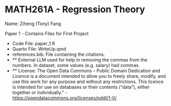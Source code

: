 # MATH261A - Regression Theory
Name: Ziheng (Tony) Fang

Paper 1 - Contains Files for First Project 
- Code File: paper_1.R
- Quarto File: WriteUp.qmd
- references.bib: File containing the citations. 
- ** External LLM used for help in removing the commas from the numbers. In dataset, some values (e.g. salary) had commas.
- ** License: The Open Data Commons – Public Domain Dedication and Licence is a document intended to allow you to freely share, modify, and use this work for any purpose and without any restrictions. This licence is intended for use on databases or their contents (“data”), either together or individually." - https://opendatacommons.org/licenses/pddl/1-0/
